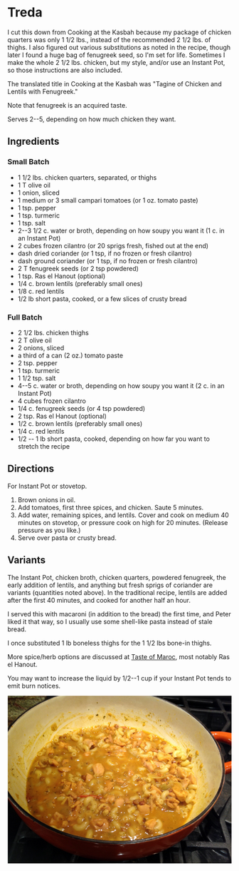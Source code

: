 # Treda

I cut this down from Cooking at the Kasbah because my package of chicken quarters was only 1 1/2 lbs., instead of the recommended 2 1/2 lbs. of thighs.  I also figured out various substitutions as noted in the recipe, though later I found a huge bag of fenugreek seed, so I'm set for life.  Sometimes I make the whole 2 1/2 lbs. chicken, but my style, and/or use an Instant Pot, so those instructions are also included.

The translated title in Cooking at the Kasbah was "Tagine of Chicken and Lentils with Fenugreek."

Note that fenugreek is an acquired taste.

Serves 2--5, depending on how much chicken they want.

## Ingredients

### Small Batch

* 1 1/2 lbs. chicken quarters, separated, or thighs
* 1 T olive oil
* 1 onion, sliced
* 1 medium or 3 small campari tomatoes (or 1 oz. tomato paste)
* 1 tsp. pepper
* 1 tsp. turmeric
* 1 tsp. salt
* 2--3 1/2 c. water or broth, depending on how soupy you want it (1 c. in an Instant Pot)
* 2 cubes frozen cilantro (or 20 sprigs fresh, fished out at the end)
* dash dried coriander (or 1 tsp, if no frozen or fresh cilantro)
* dash ground coriander (or 1 tsp, if no frozen or fresh cilantro)
* 2 T fenugreek seeds (or 2 tsp powdered)
* 1 tsp. Ras el Hanout (optional)
* 1/4 c. brown lentils (preferably small ones)
* 1/8 c. red lentils
* 1/2 lb short pasta, cooked, or a few slices of crusty bread

### Full Batch

* 2 1/2 lbs. chicken thighs
* 2 T olive oil
* 2 onions, sliced
* a third of a can (2 oz.) tomato paste 
* 2 tsp. pepper
* 1 tsp. turmeric
* 1 1/2 tsp. salt
* 4--5 c. water or broth, depending on how soupy you want it (2 c. in an Instant Pot)
* 4 cubes frozen cilantro
* 1/4 c. fenugreek seeds (or 4 tsp powdered)
* 2 tsp. Ras el Hanout (optional)
* 1/2 c. brown lentils (preferably small ones)
* 1/4 c. red lentils
* 1/2 -- 1 lb short pasta, cooked, depending on how far you want to stretch the recipe

## Directions

For Instant Pot or stovetop.

1. Brown onions in oil.
2. Add tomatoes, first three spices, and chicken. Saute 5 minutes.
3. Add water, remaining spices, and lentils.  Cover and cook on medium 40 minutes on stovetop, or pressure cook on high for 20 minutes.  (Release pressure as you like.)
4. Serve over pasta or crusty bread.

## Variants

The Instant Pot, chicken broth, chicken quarters, powdered fenugreek, the early addition of lentils, and anything but fresh sprigs of coriander are variants (quantities noted above).  In the traditional recipe, lentils are added after the first 40 minutes, and cooked for another half an hour.

I served this with macaroni (in addition to the bread) the first time, and Peter liked it that way, so I usually use some shell-like pasta instead of stale bread.

I once substituted 1 lb boneless thighs for the 1 1/2 lbs bone-in thighs.

More spice/herb options are discussed at [Taste of Maroc](https://tasteofmaroc.com/moroccan-chicken-rfissa/), most notably Ras el Hanout.

You may want to increase the liquid by 1/2--1 cup if your Instant Pot tends to emit burn notices.

![Treda variant](../images/treda.png)

